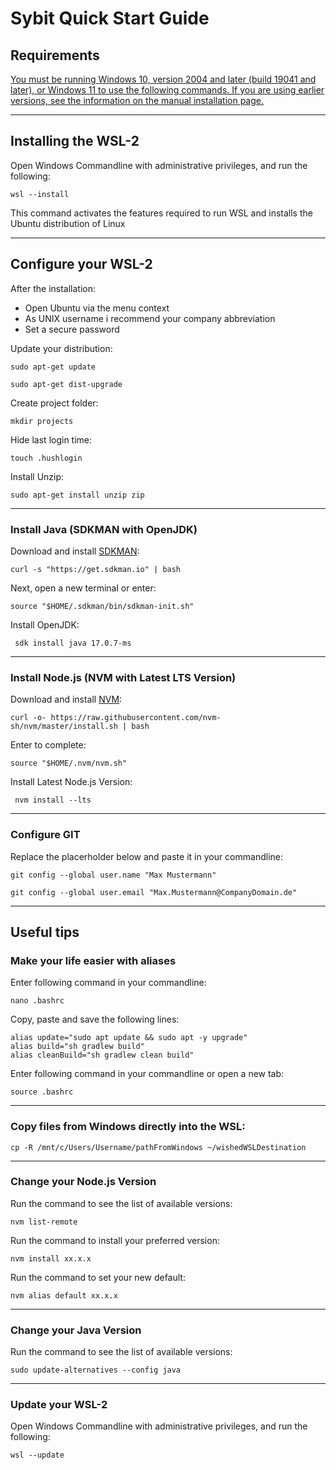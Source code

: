 # Sybit Quick Start Guide


## Requirements

[You must be running Windows 10, version 2004 and later (build 19041 and later), or Windows 11 to use the following commands. If you are using earlier versions, see the information on the manual installation page.](https://learn.microsoft.com/de-de/windows/wsl/install-manual)

---

## Installing the WSL-2

Open Windows Commandline with administrative privileges, and run the following:

```shell
wsl --install
```

This command activates the features required to run WSL and installs the Ubuntu distribution of Linux

---

## Configure your WSL-2

After the installation:

- Open Ubuntu via the menu context
- As UNIX username i recommend your company abbreviation
- Set a secure password

Update your distribution:

```shell
sudo apt-get update
```

```shell
sudo apt-get dist-upgrade
```

Create project folder:

```shell
mkdir projects
```

Hide last login time:

```shell
touch .hushlogin
```

Install Unzip:
```shell
sudo apt-get install unzip zip
```

---

### Install Java (SDKMAN with OpenJDK)

Download and install [SDKMAN](https://sdkman.io/):

```shell
curl -s "https://get.sdkman.io" | bash
```

Next, open a new terminal or enter:
```shell
source "$HOME/.sdkman/bin/sdkman-init.sh"
```

Install OpenJDK:

```shell
 sdk install java 17.0.7-ms
```

---

### Install Node.js (NVM with Latest LTS Version)

Download and install [NVM](https://github.com/nvm-sh/nvm):

```shell
curl -o- https://raw.githubusercontent.com/nvm-sh/nvm/master/install.sh | bash
```

Enter to complete:
```shell
source "$HOME/.nvm/nvm.sh"
```

Install Latest Node.js Version:

```shell
 nvm install --lts
```

---

### Configure GIT

Replace the placerholder below and paste it in your commandline:

```shell
git config --global user.name "Max Mustermann"
```

```shell
git config --global user.email "Max.Mustermann@CompanyDomain.de"
```

---

## Useful tips

### Make your life easier with aliases

Enter following command in your commandline:

```shell
nano .bashrc
```

Copy, paste and save the following lines:

```shell
alias update="sudo apt update && sudo apt -y upgrade"
alias build="sh gradlew build"
alias cleanBuild="sh gradlew clean build"
```

Enter following command in your commandline or open a new tab:

```shell
source .bashrc
```

---

### Copy files from Windows directly into the WSL:

```shell
cp -R /mnt/c/Users/Username/pathFromWindows ~/wishedWSLDestination
```

---

### Change your Node.js Version

Run the command to see the list of available versions:

```shell
nvm list-remote
```

Run the command to install your preferred version:

```shell
nvm install xx.x.x
```

Run the command to set your new default:

```shell
nvm alias default xx.x.x
```

---

### Change your Java Version

Run the command to see the list of available versions:

```shell
sudo update-alternatives --config java
```

--- 

### Update your WSL-2

Open Windows Commandline with administrative privileges, and run the following:

```shell
wsl --update
```
